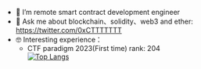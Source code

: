 - 🔭 I’m remote smart contract development engineer
- 💬 Ask me about blockchain、solidity、web3 and ether: https://twitter.com/0xCTTTTTTT
- 🤓 Interesting experience：
  - CTF paradigm 2023(First time) rank: 204   
[![Top Langs](https://github-readme-stats.vercel.app/api/top-langs/?username=sumy7&layout=compact&exclude_repo=sumy7.github.io&title_color=ffffff&icon_color=bb2acf&text_color=daf7dc&bg_color=151515)](https://github.com/KuwaTakushi)
